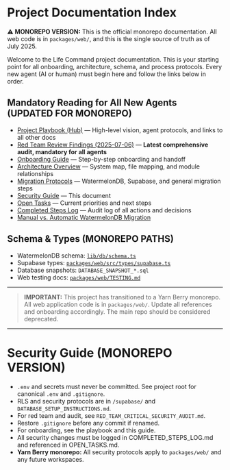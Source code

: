 # Project Documentation Index

**⚠️ MONOREPO VERSION:** This is the official monorepo documentation. All web code is in `packages/web/`, and this is the single source of truth as of July 2025.

Welcome to the Life Command project documentation. This is your starting point for all onboarding, architecture, schema, and process protocols. Every new agent (AI or human) must begin here and follow the links below in order.

## Mandatory Reading for All New Agents (UPDATED FOR MONOREPO)
- [Project Playbook (Hub)](PROJECT_PLAYBOOK.md) — High-level vision, agent protocols, and links to all other docs  
- [Red Team Review Findings (2025-07-06)](RED_TEAM_REVIEW_FINDINGS_2025-07-06.md) — **Latest comprehensive audit, mandatory for all agents**
- [Onboarding Guide](ONBOARDING_GUIDE.md) — Step-by-step onboarding and handoff
- [Architecture Overview](ARCHITECTURE_OVERVIEW.md) — System map, file mapping, and module relationships
- [Migration Protocols](MIGRATION_PROTOCOLS.md) — WatermelonDB, Supabase, and general migration steps
- [Security Guide](SECURITY_GUIDE.md) — This document
- [Open Tasks](OPEN_TASKS.md) — Current priorities and next steps
- [Completed Steps Log](COMPLETED_STEPS_LOG.md) — Audit log of all actions and decisions
- [Manual vs. Automatic WatermelonDB Migration](WATERMELONDB_MIGRATION_MANUAL_VS_AUTOMATIC.md)

## Schema & Types (MONOREPO PATHS)
- WatermelonDB schema: [`lib/db/schema.ts`](lib/db/schema.ts)
- Supabase types: [`packages/web/src/types/supabase.ts`](packages/web/src/types/supabase.ts)
- Database snapshots: `DATABASE_SNAPSHOT_*.sql`
- Web testing docs: [`packages/web/TESTING.md`](packages/web/TESTING.md)

---

> **IMPORTANT:** This project has transitioned to a Yarn Berry monorepo. All web application code is in `packages/web/`. Update all references and onboarding accordingly. The main repo should be considered deprecated.

---

# Security Guide (MONOREPO VERSION)

- `.env` and secrets must never be committed. See project root for canonical `.env` and `.gitignore`.
- RLS and security protocols are in `/supabase/` and `DATABASE_SETUP_INSTRUCTIONS.md`.
- For red team and audit, see `RED_TEAM_CRITICAL_SECURITY_AUDIT.md`.
- Restore `.gitignore` before any commit if renamed.
- For onboarding, see the playbook and this guide.
- All security changes must be logged in COMPLETED_STEPS_LOG.md and referenced in OPEN_TASKS.md.
- **Yarn Berry monorepo:** All security protocols apply to `packages/web/` and any future workspaces.

